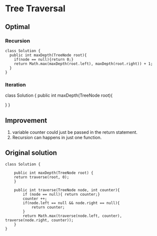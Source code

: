 
# Tree Traversal 


## Optimal

### Recursion
```
class Solution {
  public int maxDepth(TreeNode root){
    if(node == null){return 0;}    
    return Math.max(maxDepth(root.left), maxDepth(root.right)) + 1;
  }
}
```
### Iteration
class Solution {
  public int maxDepth(TreeNode root){
   
  
  
  }
}


## Improvement
1. variable counter could just be passed in the return statement.
2. Recursion can happens in just one function.

## Original solution

```
class Solution {
    
    public int maxDepth(TreeNode root) {
    return traverse(root, 0);
    }
    
    public int traverse(TreeNode node, int counter){
        if (node == null){ return counter;} 
        counter ++;  
        if(node.left == null && node.right == null){
            return counter;
        }   
        return Math.max(traverse(node.left, counter), traverse(node.right, counter));   
    }
}
```
